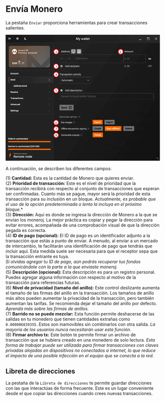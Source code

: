 # Envía Monero

La pestaña `Enviar` proporciona herramientas para crear transacciones salientes.

![send](media/black_send.png)

A continuación, se describen los diferentes campos:

(1) **Cantidad:** Esta es la cantidad de Monero que quieres enviar.    
(2) **Prioridad de transacción:** Este es el nivel de prioridad que la transacción recibirá con respecto al conjunto de transacciones que esperan ser confirmadas. Cuanto más se pague, mayor será la prioridad de esta transacción para su inclusión en un bloque.
_Actualmente, es probable que el uso de la opción predeterminada o lenta la incluya en el próximo bloque._*    
(3) **Dirección:** Aquí es donde se ingresa la dirección de Monero a la que se envían los moneroj. La mejor práctica es copiar y pegar la dirección para evitar errores, acompañada de una comprobación visual de que la dirección pegada es correcta.    
(4) **ID de pago (opcional):** El ID de pago es un identificador adjunto a la transacción que estás a punto de enviar. A menudo, al enviar a un mercado de intercambio, te facilitarán una identificación de pago que tendrás que incluir aquí. Esta medida suele ser necesaria para que el receptor sepa que la transacción entrante es tuya.    
_Si olvidas agregar tu ID de pago, aún podrás recuperar tus fondos comunicándote con la parte a la que enviaste moneroj._    
(5) **Descripción (opcional):** Esta descripción es para un registro personal. Puedes agregar alguna información con respecto al motivo de la transacción para referencias futuras.    
(6) **Nivel de privacidad (tamaño del anillo):** Este control deslizante aumenta el tamaño de las firmas del anillo en la transacción. Los tamaños de anillo más altos pueden aumentar la privacidad de la transacción, pero también aumentan las tarifas. Se recomienda dejar el tamaño del anillo por defecto.
_Aprenda más sobre las firmas de anillos._    
(7) **Barrido no se puede mezclar:** Esta función permite deshacerse de las salidas en tu monedero que tienen cantidades extrañas como `0.000006839355`. Estos son inamovibles sin combinarlos con otra salida.
_La mayoría de los usuarios nunca necesitarán usar esta función._    
(8) **Firmar archivo tx:** Este botón te permite firmar un archivo de transacción que se hubiera creado en una monedero de solo lectura. 
_Esta forma de trabajar puede ser utilizada para firmar transacciones con claves privadas alojadas en dispositivos no conectados a internet, lo que reduce el impacto de una posible infección en el equipo que se conecta a la red._

## Libreta de direcciones

La pestaña de la `Libreta de direcciones` te permite guardar direcciones con las que interactúas de forma frecuente. 
Este es un lugar conveniente desde el que copiar las direcciones cuando crees nuevas transacciones.


